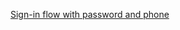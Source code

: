[Sign-in flow with password and phone](/docs/guides/oie-embedded-sdk-use-case-sign-in-pwd-phone/nodejs/main/)

